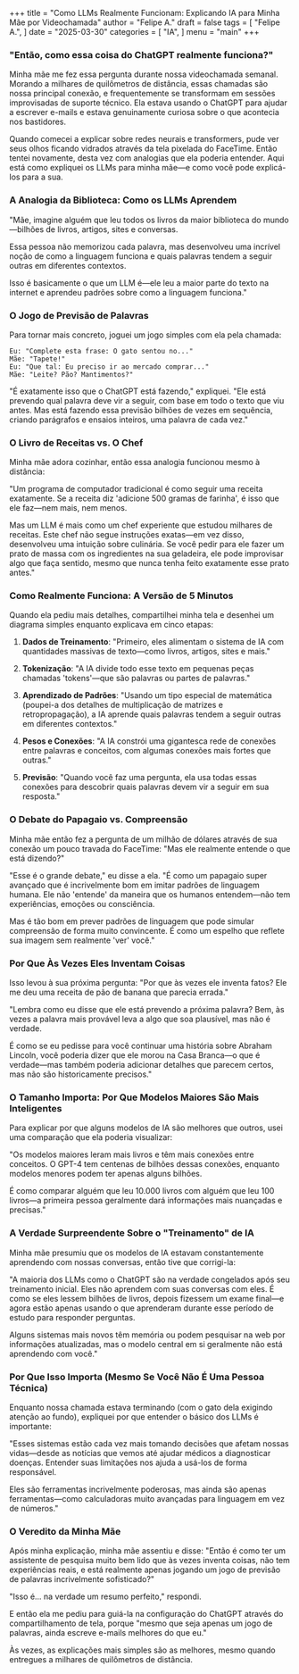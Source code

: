 +++
title = "Como LLMs Realmente Funcionam: Explicando IA para Minha Mãe por Videochamada"
author = "Felipe A."
draft = false
tags = [
    "Felipe A.",
]
date = "2025-03-30"
categories = [
    "IA",
]
menu = "main"
+++

### "Então, como essa coisa do ChatGPT realmente funciona?"

Minha mãe me fez essa pergunta durante nossa videochamada semanal. Morando a milhares de quilômetros de distância, essas chamadas são nossa principal conexão, e frequentemente se transformam em sessões improvisadas de suporte técnico. Ela estava usando o ChatGPT para ajudar a escrever e-mails e estava genuinamente curiosa sobre o que acontecia nos bastidores.

Quando comecei a explicar sobre redes neurais e transformers, pude ver seus olhos ficando vidrados através da tela pixelada do FaceTime. Então tentei novamente, desta vez com analogias que ela poderia entender. Aqui está como expliquei os LLMs para minha mãe—e como você pode explicá-los para a sua.

### A Analogia da Biblioteca: Como os LLMs Aprendem

"Mãe, imagine alguém que leu todos os livros da maior biblioteca do mundo—bilhões de livros, artigos, sites e conversas.

Essa pessoa não memorizou cada palavra, mas desenvolveu uma incrível noção de como a linguagem funciona e quais palavras tendem a seguir outras em diferentes contextos.

Isso é basicamente o que um LLM é—ele leu a maior parte do texto na internet e aprendeu padrões sobre como a linguagem funciona."

### O Jogo de Previsão de Palavras

Para tornar mais concreto, joguei um jogo simples com ela pela chamada:

```
Eu: "Complete esta frase: O gato sentou no..."
Mãe: "Tapete!"
Eu: "Que tal: Eu preciso ir ao mercado comprar..."
Mãe: "Leite? Pão? Mantimentos?"
```

"É exatamente isso que o ChatGPT está fazendo," expliquei. "Ele está prevendo qual palavra deve vir a seguir, com base em todo o texto que viu antes. Mas está fazendo essa previsão bilhões de vezes em sequência, criando parágrafos e ensaios inteiros, uma palavra de cada vez."

### O Livro de Receitas vs. O Chef

Minha mãe adora cozinhar, então essa analogia funcionou mesmo à distância:

"Um programa de computador tradicional é como seguir uma receita exatamente. Se a receita diz 'adicione 500 gramas de farinha', é isso que ele faz—nem mais, nem menos.

Mas um LLM é mais como um chef experiente que estudou milhares de receitas. Este chef não segue instruções exatas—em vez disso, desenvolveu uma intuição sobre culinária. Se você pedir para ele fazer um prato de massa com os ingredientes na sua geladeira, ele pode improvisar algo que faça sentido, mesmo que nunca tenha feito exatamente esse prato antes."

### Como Realmente Funciona: A Versão de 5 Minutos

Quando ela pediu mais detalhes, compartilhei minha tela e desenhei um diagrama simples enquanto explicava em cinco etapas:

1. **Dados de Treinamento**: "Primeiro, eles alimentam o sistema de IA com quantidades massivas de texto—como livros, artigos, sites e mais."

2. **Tokenização**: "A IA divide todo esse texto em pequenas peças chamadas 'tokens'—que são palavras ou partes de palavras."

3. **Aprendizado de Padrões**: "Usando um tipo especial de matemática (poupei-a dos detalhes de multiplicação de matrizes e retropropagação), a IA aprende quais palavras tendem a seguir outras em diferentes contextos."

4. **Pesos e Conexões**: "A IA constrói uma gigantesca rede de conexões entre palavras e conceitos, com algumas conexões mais fortes que outras."

5. **Previsão**: "Quando você faz uma pergunta, ela usa todas essas conexões para descobrir quais palavras devem vir a seguir em sua resposta."

### O Debate do Papagaio vs. Compreensão

Minha mãe então fez a pergunta de um milhão de dólares através de sua conexão um pouco travada do FaceTime: "Mas ele realmente entende o que está dizendo?"

"Esse é o grande debate," eu disse a ela. "É como um papagaio super avançado que é incrivelmente bom em imitar padrões de linguagem humana. Ele não 'entende' da maneira que os humanos entendem—não tem experiências, emoções ou consciência.

Mas é tão bom em prever padrões de linguagem que pode simular compreensão de forma muito convincente. É como um espelho que reflete sua imagem sem realmente 'ver' você."

### Por Que Às Vezes Eles Inventam Coisas

Isso levou à sua próxima pergunta: "Por que às vezes ele inventa fatos? Ele me deu uma receita de pão de banana que parecia errada."

"Lembra como eu disse que ele está prevendo a próxima palavra? Bem, às vezes a palavra mais provável leva a algo que soa plausível, mas não é verdade.

É como se eu pedisse para você continuar uma história sobre Abraham Lincoln, você poderia dizer que ele morou na Casa Branca—o que é verdade—mas também poderia adicionar detalhes que parecem certos, mas não são historicamente precisos."

### O Tamanho Importa: Por Que Modelos Maiores São Mais Inteligentes

Para explicar por que alguns modelos de IA são melhores que outros, usei uma comparação que ela poderia visualizar:

"Os modelos maiores leram mais livros e têm mais conexões entre conceitos. O GPT-4 tem centenas de bilhões dessas conexões, enquanto modelos menores podem ter apenas alguns bilhões.

É como comparar alguém que leu 10.000 livros com alguém que leu 100 livros—a primeira pessoa geralmente dará informações mais nuançadas e precisas."

### A Verdade Surpreendente Sobre o "Treinamento" de IA

Minha mãe presumiu que os modelos de IA estavam constantemente aprendendo com nossas conversas, então tive que corrigi-la:

"A maioria dos LLMs como o ChatGPT são na verdade congelados após seu treinamento inicial. Eles não aprendem com suas conversas com eles. É como se eles lessem bilhões de livros, depois fizessem um exame final—e agora estão apenas usando o que aprenderam durante esse período de estudo para responder perguntas.

Alguns sistemas mais novos têm memória ou podem pesquisar na web por informações atualizadas, mas o modelo central em si geralmente não está aprendendo com você."

### Por Que Isso Importa (Mesmo Se Você Não É Uma Pessoa Técnica)

Enquanto nossa chamada estava terminando (com o gato dela exigindo atenção ao fundo), expliquei por que entender o básico dos LLMs é importante:

"Esses sistemas estão cada vez mais tomando decisões que afetam nossas vidas—desde as notícias que vemos até ajudar médicos a diagnosticar doenças. Entender suas limitações nos ajuda a usá-los de forma responsável.

Eles são ferramentas incrivelmente poderosas, mas ainda são apenas ferramentas—como calculadoras muito avançadas para linguagem em vez de números."

### O Veredito da Minha Mãe

Após minha explicação, minha mãe assentiu e disse: "Então é como ter um assistente de pesquisa muito bem lido que às vezes inventa coisas, não tem experiências reais, e está realmente apenas jogando um jogo de previsão de palavras incrivelmente sofisticado?"

"Isso é... na verdade um resumo perfeito," respondi.

E então ela me pediu para guiá-la na configuração do ChatGPT através do compartilhamento de tela, porque "mesmo que seja apenas um jogo de palavras, ainda escreve e-mails melhores do que eu."

Às vezes, as explicações mais simples são as melhores, mesmo quando entregues a milhares de quilômetros de distância.
